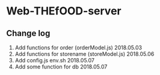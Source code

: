 # Web-THEfOOD-server
## Change log
1. Add functions for order (orderModel.js) 2018.05.03
2. Add functions for storename (storeModel.js) 2018.05.06
3. Add config.js env.sh 2018.05.07
4. Add some function for db 2018.05.07